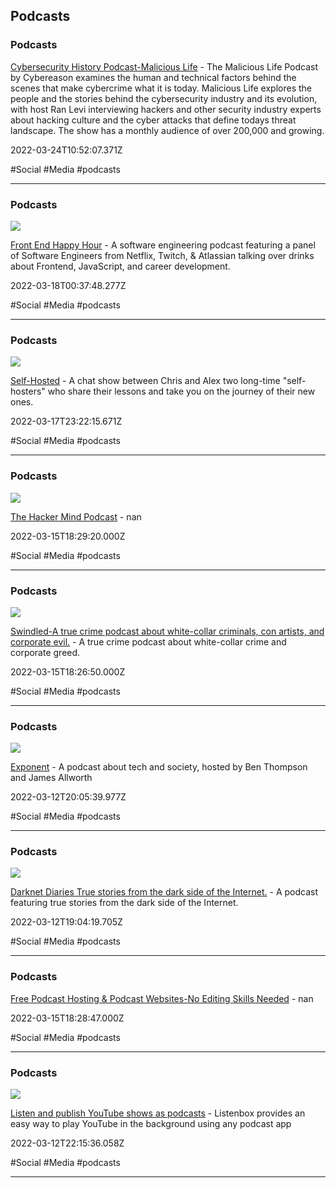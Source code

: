 ## Podcasts

### Podcasts

[Cybersecurity History Podcast-Malicious Life](https://malicious.life) - The Malicious Life Podcast by Cybereason examines the human and technical factors behind the scenes that make cybercrime what it is today. Malicious Life explores the people and the stories behind the cybersecurity industry and its evolution, with host Ran Levi interviewing hackers and other security industry experts about hacking culture and the cyber attacks that define todays threat landscape. The show has a monthly audience of over 200,000 and growing.

2022-03-24T10:52:07.371Z

#Social #Media #podcasts

---

### Podcasts

![](https://frontendhappyhour.com/public/img/front-end-happy-hour-logo-banner.jpg)

[Front End Happy Hour](https://www.frontendhappyhour.com) - A software engineering podcast featuring a panel of Software Engineers from Netflix, Twitch, & Atlassian talking over drinks about Frontend, JavaScript, and career development.

2022-03-18T00:37:48.277Z

#Social #Media #podcasts

---

### Podcasts

![](https://assets.fireside.fm/file/fireside-images/podcasts/images/7/7296e34a-2697-479a-adfb-ad32329dd0b0/cover_medium.jpg)

[Self-Hosted](https://selfhosted.show) - A chat show between Chris and Alex two long-time "self-hosters" who share their lessons and take you on the journey of their new ones.

2022-03-17T23:22:15.671Z

#Social #Media #podcasts

---

### Podcasts

![](https://deow9bq0xqvbj.cloudfront.net/image-logo/8987066/podbean-square-compressed.jpg)

[The Hacker Mind Podcast](https://thehackermind.com) - nan

2022-03-15T18:29:20.000Z

#Social #Media #podcasts

---

### Podcasts

![](https://swindledpodcast.com/wp-content/uploads/cropped-icon-512x512-1.png)

[Swindled-A true crime podcast about white-collar criminals, con artists, and corporate evil.](https://swindledpodcast.com) - A true crime podcast about white-collar crime and corporate greed.

2022-03-15T18:26:50.000Z

#Social #Media #podcasts

---

### Podcasts

![](https://s0.wp.com/i/blank.jpg)

[Exponent](https://exponent.fm) - A podcast about tech and society, hosted by Ben Thompson and James Allworth

2022-03-12T20:05:39.977Z

#Social #Media #podcasts

---

### Podcasts

![](https://darknetdiaries.com/imgs/darknet-diaries-sm.jpg)

[Darknet Diaries True stories from the dark side of the Internet.](https://darknetdiaries.com) - A podcast featuring true stories from the dark side of the Internet.

2022-03-12T19:04:19.705Z

#Social #Media #podcasts

---

### Podcasts

[Free Podcast Hosting & Podcast Websites-No Editing Skills Needed](https://soundbran.ch) - nan

2022-03-15T18:28:47.000Z

#Social #Media #podcasts

---

### Podcasts

![](https://listenbox.app/images/landing.png)

[Listen and publish YouTube shows as podcasts](https://listenbox.app) - Listenbox provides an easy way to play YouTube in the background using any podcast app

2022-03-12T22:15:36.058Z

#Social #Media #podcasts

---
